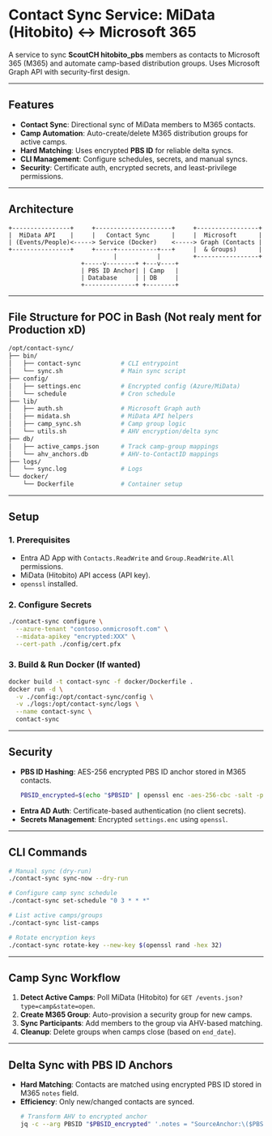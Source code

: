 # Contact Sync Service: MiData (Hitobito) ↔ Microsoft 365

A service to sync **ScoutCH hitobito_pbs** members as contacts to Microsoft 365 (M365) and automate camp-based distribution groups. Uses Microsoft Graph API with security-first design.

---

## Features
- **Contact Sync**: Directional sync of MiData members to M365 contacts.
- **Camp Automation**: Auto-create/delete M365 distribution groups for active camps.
- **Hard Matching**: Uses encrypted **PBS ID** for reliable delta syncs.
- **CLI Management**: Configure schedules, secrets, and manual syncs.
- **Security**: Certificate auth, encrypted secrets, and least-privilege permissions.

---

## Architecture
```Text
+----------------+     +---------------------+     +-----------------+
|  MiData API    |     |   Contact Sync      |     |  Microsoft      |
| (Events/People)<-----> Service (Docker)    <-----> Graph (Contacts |
+----------------+     +-----+-----------+---+     |  & Groups)      |
                             |           |         +-----------------+
                    +-----v--------+ +---v----+
                    | PBS ID Anchor| | Camp   |
                    | Database     | | DB     |
                    +--------------+ +--------+
```

---

## File Structure for POC in Bash (Not realy ment for Production xD)
```bash
/opt/contact-sync/
├── bin/
│   ├── contact-sync           # CLI entrypoint
│   └── sync.sh                # Main sync script
├── config/
│   ├── settings.enc           # Encrypted config (Azure/MiData)
│   └── schedule               # Cron schedule
├── lib/
│   ├── auth.sh                # Microsoft Graph auth
│   ├── midata.sh              # MiData API helpers
│   ├── camp_sync.sh           # Camp group logic
│   └── utils.sh               # AHV encryption/delta sync
├── db/
│   ├── active_camps.json      # Track camp-group mappings
│   └── ahv_anchors.db         # AHV-to-ContactID mappings
├── logs/
│   └── sync.log               # Logs
└── docker/
    └── Dockerfile             # Container setup
```

---

## Setup

### 1. Prerequisites
- Entra AD App with `Contacts.ReadWrite` and `Group.ReadWrite.All` permissions.
- MiData (Hitobito) API access (API key).
- `openssl` installed.

### 2. Configure Secrets
```bash
./contact-sync configure \
  --azure-tenant "contoso.onmicrosoft.com" \
  --midata-apikey "encrypted:XXX" \
  --cert-path ./config/cert.pfx
```

### 3. Build & Run Docker (If wanted)
```bash
docker build -t contact-sync -f docker/Dockerfile .
docker run -d \
  -v ./config:/opt/contact-sync/config \
  -v ./logs:/opt/contact-sync/logs \
  --name contact-sync \
  contact-sync
```

---

## Security
- **PBS ID Hashing**: AES-256 encrypted PBS ID anchor stored in M365 contacts.
  ```bash
  PBSID_encrypted=$(echo "$PBSID" | openssl enc -aes-256-cbc -salt -pass pass:$SECRET_KEY | base64)
  ```
- **Entra AD Auth**: Certificate-based authentication (no client secrets).
- **Secrets Management**: Encrypted `settings.enc` using `openssl`.

---

## CLI Commands
```bash
# Manual sync (dry-run)
./contact-sync sync-now --dry-run

# Configure camp sync schedule
./contact-sync set-schedule "0 3 * * *"

# List active camps/groups
./contact-sync list-camps

# Rotate encryption keys
./contact-sync rotate-key --new-key $(openssl rand -hex 32)
```

---

## Camp Sync Workflow
1. **Detect Active Camps**: Poll MiData (Hitobito) for `GET /events.json?type=camp&state=open`.
2. **Create M365 Group**: Auto-provision a security group for new camps.
3. **Sync Participants**: Add members to the group via AHV-based matching.
4. **Cleanup**: Delete groups when camps close (based on `end_date`).

---

## Delta Sync with PBS ID Anchors
- **Hard Matching**: Contacts are matched using encrypted PBS ID stored in M365 `notes` field.
- **Efficiency**: Only new/changed contacts are synced.
  ```bash
  # Transform AHV to encrypted anchor
  jq -c --arg PBSID "$PBSID_encrypted" '.notes = "SourceAnchor:\($PBSID)"'
  ```
